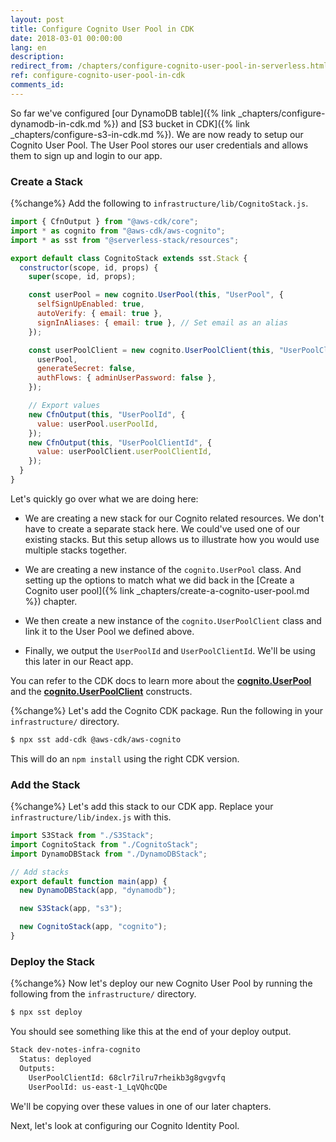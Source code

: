 ```yaml
---
layout: post
title: Configure Cognito User Pool in CDK
date: 2018-03-01 00:00:00
lang: en
description: 
redirect_from: /chapters/configure-cognito-user-pool-in-serverless.html
ref: configure-cognito-user-pool-in-cdk
comments_id: 
---
```


So far we've configured [our DynamoDB table]({% link _chapters/configure-dynamodb-in-cdk.md %}) and [S3 bucket in CDK]({% link _chapters/configure-s3-in-cdk.md %}). We are now ready to setup our Cognito User Pool. The User Pool stores our user credentials and allows them to sign up and login to our app.

### Create a Stack

{%change%} Add the following to `infrastructure/lib/CognitoStack.js`.

``` javascript
import { CfnOutput } from "@aws-cdk/core";
import * as cognito from "@aws-cdk/aws-cognito";
import * as sst from "@serverless-stack/resources";

export default class CognitoStack extends sst.Stack {
  constructor(scope, id, props) {
    super(scope, id, props);

    const userPool = new cognito.UserPool(this, "UserPool", {
      selfSignUpEnabled: true,
      autoVerify: { email: true },
      signInAliases: { email: true }, // Set email as an alias
    });

    const userPoolClient = new cognito.UserPoolClient(this, "UserPoolClient", {
      userPool,
      generateSecret: false,
      authFlows: { adminUserPassword: false },
    });

    // Export values
    new CfnOutput(this, "UserPoolId", {
      value: userPool.userPoolId,
    });
    new CfnOutput(this, "UserPoolClientId", {
      value: userPoolClient.userPoolClientId,
    });
  }
}
```

Let's quickly go over what we are doing here:

- We are creating a new stack for our Cognito related resources. We don't have to create a separate stack here. We could've used one of our existing stacks. But this setup allows us to illustrate how you would use multiple stacks together.

- We are creating a new instance of the `cognito.UserPool` class. And setting up the options to match what we did back in the [Create a Cognito user pool]({% link _chapters/create-a-cognito-user-pool.md %}) chapter.

- We then create a new instance of the `cognito.UserPoolClient` class and link it to the User Pool we defined above.

- Finally, we output the `UserPoolId` and `UserPoolClientId`. We'll be using this later in our React app.

You can refer to the CDK docs to learn more about the [**cognito.UserPool**](https://docs.aws.amazon.com/cdk/api/latest/docs/@aws-cdk_aws-cognito.UserPool.html) and the [**cognito.UserPoolClient**](https://docs.aws.amazon.com/cdk/api/latest/docs/@aws-cdk_aws-cognito.UserPoolClient.html) constructs.

{%change%} Let's add the Cognito CDK package. Run the following in your `infrastructure/` directory.

``` bash
$ npx sst add-cdk @aws-cdk/aws-cognito
```

This will do an `npm install` using the right CDK version.

### Add the Stack

{%change%} Let's add this stack to our CDK app. Replace your `infrastructure/lib/index.js` with this.

``` javascript
import S3Stack from "./S3Stack";
import CognitoStack from "./CognitoStack";
import DynamoDBStack from "./DynamoDBStack";

// Add stacks
export default function main(app) {
  new DynamoDBStack(app, "dynamodb");

  new S3Stack(app, "s3");

  new CognitoStack(app, "cognito");
}
```

### Deploy the Stack

{%change%} Now let's deploy our new Cognito User Pool by running the following from the `infrastructure/` directory.

``` bash
$ npx sst deploy
```

You should see something like this at the end of your deploy output.

``` bash
Stack dev-notes-infra-cognito
  Status: deployed
  Outputs:
    UserPoolClientId: 68clr7ilru7rheikb3g8gvgvfq
    UserPoolId: us-east-1_LqVQhcQDe
```

We'll be copying over these values in one of our later chapters.

Next, let's look at configuring our Cognito Identity Pool.
